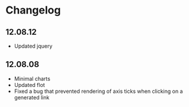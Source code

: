Changelog
=========

12.08.12
--------
* Updated jquery

12.08.08
--------
* Minimal charts
* Updated flot
* Fixed a bug that prevented rendering of axis ticks when clicking on a generated link

